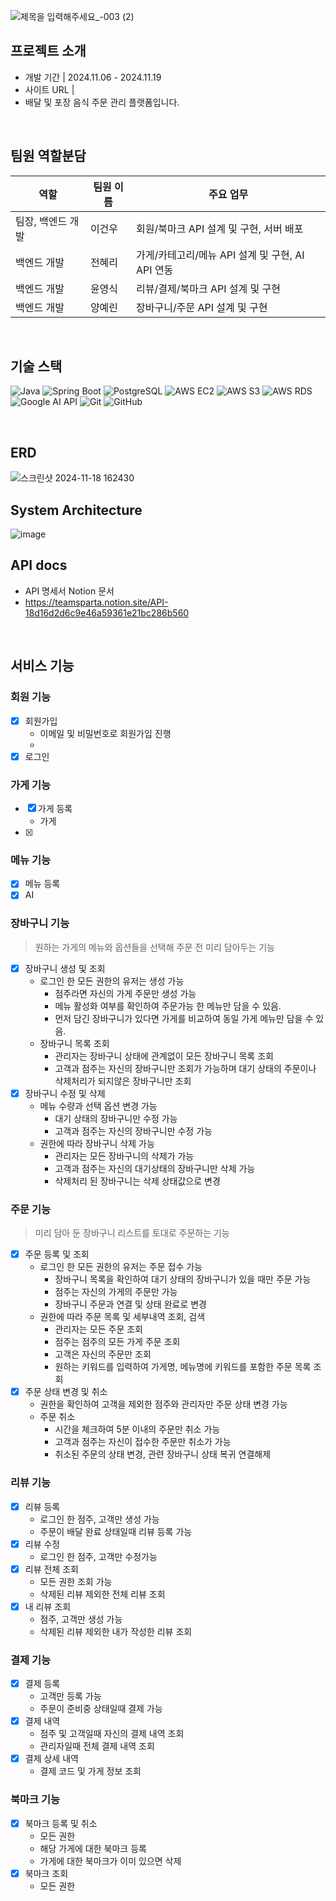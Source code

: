 ![제목을 입력해주세요_-003 (2)](https://github.com/user-attachments/assets/4f52570f-03ea-4160-b037-3d4538f83662)

## 프로젝트 소개
- 개발 기간 | 2024.11.06 - 2024.11.19
- 사이트 URL | 
- 배달 및 포장 음식 주문 관리 플랫폼입니다. 
</br>

## 팀원 역할분담

  | 역할    | 팀원 이름 | 주요 업무                  |
  |------------|--------| -------------------------- |
  | 팀장, 백엔드 개발 | 이건우 | 회원/북마크 API 설계 및 구현, 서버 배포   |
  | 백엔드 개발 | 전혜리 | 가게/카테고리/메뉴 API 설계 및 구현, AI API 연동|
  | 백엔드 개발 | 윤영식 | 리뷰/결제/북마크 API 설계 및 구현 |
  | 백엔드 개발 | 양예린 | 장바구니/주문 API 설계 및 구현    |
  </br>

## 기술 스택
  ![Java](https://img.shields.io/badge/Java-007396?style=flat-square&logo=java&logoColor=white) ![Spring Boot](https://img.shields.io/badge/Spring%20Boot-6DB33F?style=flat-square&logo=springboot&logoColor=white) ![PostgreSQL](https://img.shields.io/badge/PostgreSQL-4169E1?style=flat-square&logo=postgresql&logoColor=white) ![AWS EC2](https://img.shields.io/badge/AWS%20EC2-FF9900?style=flat-square&logo=amazonaws&logoColor=white) ![AWS S3](https://img.shields.io/badge/AWS%20S3-569A31?style=flat-square&logo=amazons3&logoColor=white) ![AWS RDS](https://img.shields.io/badge/AWS%20RDS-527FFF?style=flat-square&logo=amazonrds&logoColor=white) ![Google AI API](https://img.shields.io/badge/Google%20AI%20API-4285F4?style=flat-square&logo=google&logoColor=white) ![Git](https://img.shields.io/badge/Git-F05032?style=flat-square&logo=git&logoColor=white) ![GitHub](https://img.shields.io/badge/GitHub-181717?style=flat-square&logo=github&logoColor=white)
  
</br>

## ERD
![스크린샷 2024-11-18 162430](https://github.com/user-attachments/assets/d8f8bd36-6baa-4495-b973-9665d8a940fd)
</br>

## System Architecture
![image](https://github.com/user-attachments/assets/6566503b-ae83-4b95-a7b6-b55fe53a8ecd)
</br>

## API docs
- API 명세서 Notion 문서
- https://teamsparta.notion.site/API-18d16d2d6c9e46a59361e21bc286b560

</br>

## 서비스 기능

### 회원 기능
- [X] 회원가입
  - 이메일 및 비밀번호로 회원가입 진행
  - 
- [X] 로그인
      
### 가게 기능
- [X] 가게 등록
  - 가게 
- [X] 

      
### 메뉴 기능
- [X] 메뉴 등록
- [X] AI 
      
### 장바구니 기능
> 원하는 가게의 메뉴와 옵션들을 선택해 주문 전 미리 담아두는 기능
- [X] 장바구니 생성 및 조회
  - 로그인 한 모든 권한의 유저는 생성 가능
    - 점주라면 자신의 가게 주문만 생성 가능
    - 메뉴 활성화 여부를 확인하여 주문가능 한 메뉴만 담을 수 있음.
    - 먼저 담긴 장바구니가 있다면 가게를 비교하여 동일 가게 메뉴만 담을 수 있음.
  - 장바구니 목록 조회
    - 관리자는 장바구니 상태에 관계없이 모든 장바구니 목록 조회 
    - 고객과 점주는 자신의 장바구니만 조회가 가능하며 대기 상태의 주문이나 삭제처리가 되지않은 장바구니만 조회 
- [X] 장바구니 수정 및 삭제
  - 메뉴 수량과 선택 옵션 변경 가능
    - 대기 상태의 장바구니만 수정 가능
    - 고객과 점주는 자신의 장바구니만 수정 가능
  - 권한에 따라 장바구니 삭제 가능
    - 관리자는 모든 장바구니의 삭제가 가능
    - 고객과 점주는 자신의 대기상태의 장바구니만 삭제 가능
    - 삭제처리 된 장바구니는 삭제 상태값으로 변경
   
### 주문 기능
> 미리 담아 둔 장바구니 리스트를 토대로 주문하는 기능
- [X] 주문 등록 및 조회
  - 로그인 한 모든 권한의 유저는 주문 접수 가능
    - 장바구니 목록을 확인하여 대기 상태의 장바구니가 있을 때만 주문 가능
    - 점주는 자신의 가게의 주문만 가능
    - 장바구니 주문과 연결 및 상태 완료로 변경 
  - 권한에 따라 주문 목록 및 세부내역 조회, 검색
    - 관리자는 모든 주문 조회
    - 점주는 점주의 모든 가게 주문 조회
    - 고객은 자신의 주문만 조회
    - 원하는 키워드를 입력하여 가게명, 메뉴명에 키워드를 포함한 주문 목록 조회 
- [X] 주문 상태 변경 및 취소
  - 권한을 확인하여 고객을 제외한 점주와 관리자만 주문 상태 변경 가능
  - 주문 취소 
    - 시간을 체크하여 5분 이내의 주문만 취소 가능
    - 고객과 점주는 자신이 접수한 주문만 취소가 가능
    - 취소된 주문의 상태 변경, 관련 장바구니 상태 복귀 연결해제
      
### 리뷰 기능
- [X] 리뷰 등록
  - 로그인 한 점주, 고객만 생성 가능
  - 주문이 배달 완료 상태일때 리뷰 등록 가능
- [X] 리뷰 수정
  - 로그인 한 점주, 고객만 수정가능
- [X] 리뷰 전체 조회
  - 모든 권한 조회 가능
  - 삭제된 리뷰 제외한 전체 리뷰 조회
- [X] 내 리뷰 조회
  - 점주, 고객만 생성 가능
  - 삭제된 리뷰 제외한 내가 작성한 리뷰 조회
      
### 결제 기능
- [X] 결제 등록
  - 고객만 등록 가능
  - 주문이 준비중 상태일때 결제 가능
- [X] 결제 내역
  - 점주 및 고객일때 자신의 결제 내역 조회
  - 관리자일때 전체 결제 내역 조회
- [X] 결제 상세 내역
  - 결제 코드 및 가게 정보 조회

      
### 북마크 기능
- [X] 북마크 등록 및 취소
  - 모든 권한
  - 해당 가게에 대한 북마크 등록
  - 가게에 대한 북마크가 이미 있으면 삭제
- [X] 북마크 조회
  - 모든 권한
     
</br>
